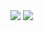  <picture>
<source 
  srcset="https://github-readme-stats.vercel.app/api?username=Emiyaaaaa&icon_color=20A9A0&show_icons=true&theme=transparent&hide_border=true&title_color=00ADA2&text_color=E6EDF3&include_all_commits=true&hide_rank=true"
  media="(prefers-color-scheme: dark)"
/>
<source
  srcset="https://github-readme-stats.vercel.app/api?username=Emiyaaaaa&icon_color=20A9A0&show_icons=true&theme=transparent&hide_border=true&title_color=00ADA2&text_color=24292F&include_all_commits=true&hide_rank=true"
  media="(prefers-color-scheme: light), (prefers-color-scheme: no-preference)"
/>
<img src="https://github-readme-stats.vercel.app/api?username=Emiyaaaaa&icon_color=20A9A0&show_icons=true&theme=transparent&hide_border=true&title_color=00ADA2&text_color=E6EDF3&include_all_commits=true&hide_rank=true" />
</picture><picture>
<source 
  srcset="https://github-readme-stats.vercel.app/api/wakatime?username=Emiyaaaaa&theme=transparent&hide_border=true&title_color=00ADA2&text_color=E6EDF3&langs_count=5"
  media="(prefers-color-scheme: dark)"
/>
<source
  srcset="https://github-readme-stats.vercel.app/api/wakatime?username=Emiyaaaaa&theme=transparent&hide_border=true&title_color=00ADA2&text_color=24292F&langs_count=5"
  media="(prefers-color-scheme: light), (prefers-color-scheme: no-preference)"
/>
<img src="https://github-readme-stats.vercel.app/api/wakatime?username=Emiyaaaaa&theme=transparent&hide_border=true&title_color=00ADA2&text_color=E6EDF3&langs_count=5" />
</picture>

<!-- 
<picture>
<source 
  srcset="https://github-readme-stats.vercel.app/api/top-langs?username=Emiyaaaaa&theme=transparent&hide_border=true&title_color=00ADA2&text_color=E6EDF3&langs_count=8&layout=compact"
  media="(prefers-color-scheme: dark)"
/>
<source
  srcset="https://github-readme-stats.vercel.app/api/top-langs?username=Emiyaaaaa&theme=transparent&hide_border=true&title_color=00ADA2&text_color=24292F&langs_count=8&layout=compact"
  media="(prefers-color-scheme: light), (prefers-color-scheme: no-preference)"
/>
<img src="https://github-readme-stats.vercel.app/api/top-langs?username=Emiyaaaaa&theme=transparent&hide_border=true&title_color=00ADA2&text_color=E6EDF3&langs_count=8" />
</picture> -->
